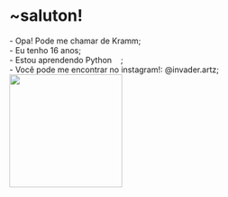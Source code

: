 <h1>~saluton!</h1>
<p>
- Opa! Pode me chamar de Kramm;<br>
- Eu tenho 16 anos;<br>
- Estou aprendendo Python <img src="https://i.imgur.com/NUraDoY.png" width=12px>;<br>
- Você pode me encontrar no instagram!: @invader.artz;<br>
<img src="https://i.pinimg.com/originals/09/58/a2/0958a212d8e4b354b2668472808d5548.gif" width=200px>
</p>



<!---
InvaderKrm/InvaderKrm is a ✨ special ✨ repository because its `README.md` (this file) appears on your GitHub profile.
You can click the Preview link to take a look at your changes.
--->
